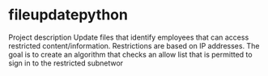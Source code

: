 # fileupdatepython
Project description
Update files that identify employees that can access restricted content/information. Restrictions are based on IP addresses. The goal is to create an algorithm that checks an allow list that is permitted to sign in to the restricted subnetwor

